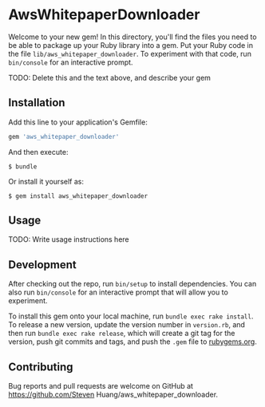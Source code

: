 # AwsWhitepaperDownloader

Welcome to your new gem! In this directory, you'll find the files you need to be able to package up your Ruby library into a gem. Put your Ruby code in the file `lib/aws_whitepaper_downloader`. To experiment with that code, run `bin/console` for an interactive prompt.

TODO: Delete this and the text above, and describe your gem

## Installation

Add this line to your application's Gemfile:

```ruby
gem 'aws_whitepaper_downloader'
```

And then execute:

    $ bundle

Or install it yourself as:

    $ gem install aws_whitepaper_downloader

## Usage

TODO: Write usage instructions here

## Development

After checking out the repo, run `bin/setup` to install dependencies. You can also run `bin/console` for an interactive prompt that will allow you to experiment.

To install this gem onto your local machine, run `bundle exec rake install`. To release a new version, update the version number in `version.rb`, and then run `bundle exec rake release`, which will create a git tag for the version, push git commits and tags, and push the `.gem` file to [rubygems.org](https://rubygems.org).

## Contributing

Bug reports and pull requests are welcome on GitHub at https://github.com/Steven Huang/aws_whitepaper_downloader.

